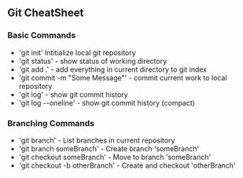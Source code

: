 ## Git CheatSheet

### Basic Commands
* 'git init' Intitialize local git repository
* 'git status' - show status of working directory
* 'git add .' - add everything in current directory to git index
* 'git commit -m "Some Message"' - commit current work to local repository
* 'git log' - show git commit history
* 'git log --oneline' - show git commit history (compact)


### Branching Commands
* 'git branch' - List branches in current repository
* 'git branch someBranch' - Create branch 'someBranch'
* 'git checkout someBranch' - Move to branch 'someBranch'
* 'git checkout -b otherBranch' - Create and checkout 'otherBranch'
